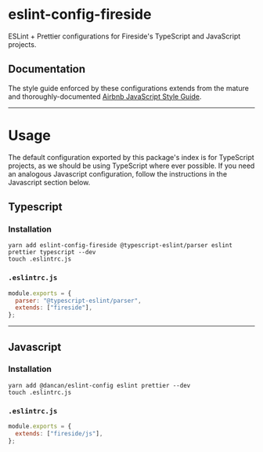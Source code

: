 # eslint-config-fireside

ESLint + Prettier configurations for Fireside's TypeScript and JavaScript projects.

## Documentation

The style guide enforced by these configurations extends from the mature and thoroughly-documented [Airbnb JavaScript Style Guide](https://github.com/airbnb/javascript).

---

# Usage

The default configuration exported by this package's index is for TypeScript projects, as we should be using TypeScript where ever possible. If you need an analogous Javascript configuration, follow the instructions in the Javascript section below.

## Typescript

### Installation

```
yarn add eslint-config-fireside @typescript-eslint/parser eslint prettier typescript --dev
touch .eslintrc.js
```

### `.eslintrc.js`

```javascript
module.exports = {
  parser: "@typescript-eslint/parser",
  extends: ["fireside"],
};
```

---

## Javascript

### Installation

```
yarn add @dancan/eslint-config eslint prettier --dev
touch .eslintrc.js
```

### `.eslintrc.js`

```javascript
module.exports = {
  extends: ["fireside/js"],
};
```
